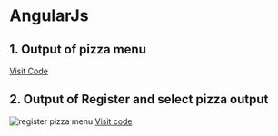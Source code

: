 # AngularJs


## 1. Output of pizza menu

[Visit Code](https://github.com/sawrupesh04/AngularJs/tree/master/Pizza%20Menu)


## 2. Output of Register and select pizza output
![register pizza menu](https://user-images.githubusercontent.com/38566315/43363645-3e840a20-9327-11e8-8ec2-3e50c4986c1d.png)
[Visit code](https://github.com/sawrupesh04/AngularJs/tree/master/Register%20and%20select%20pizza%20with%20json)
